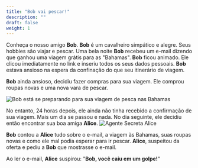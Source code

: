 ```yaml
---
title: "Bob vai pescar!"
description: ""
draft: false
weight: 1
---
```


Conheça o nosso amigo **Bob**. **Bob** é um cavalheiro simpático e alegre. Seus hobbies são viajar e pescar. Uma bela noite **Bob** recebeu um e-mail dizendo que ganhou uma viagem grátis para as "Bahamas". **Bob** ficou animado. Ele clicou imediatamente no link e inseriu todos os seus dados pessoais. **Bob** estava ansioso na espera da confinação do que seu itinerário de viagem.

**Bob** ainda ansioso, decidiu fazer compras para sua viagem. Ele comprou roupas novas e uma nova vara de pescar.

![Bob está se preparando para sua viagem de pesca nas Bahamas](../media/nuvi_phish_reduced.png?height=250px)

No entanto, 24 horas depois, ele ainda não tinha recebido a confirmação de sua viagem. Mais um dia se passou e nada. No dia seguinte, ele decidiu então encontrar sua boa amiga **Alice**.
![Agente Secreta Alice](../media/Alice_reduced.png?height=250px)

**Bob** contou a **Alice** tudo sobre o e-mail, a viagem às Bahamas, suas roupas novas e como ele mal podia esperar para ir pescar. **Alice**, suspeitou da oferta e pediu a **Bob** que mostrasse o e-mail.

Ao ler o e-mail, **Alice** suspirou: "**Bob, você caiu em um golpe!**"
